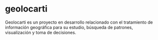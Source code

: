 # geolocarti


Geolocarti es un proyecto en desarrollo relacionado con el tratamiento de información geográfica para su estudio,
búsqueda de patrones, visualización y toma de decisiones.